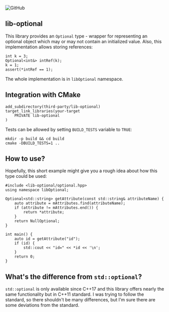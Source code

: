 ![GitHub](https://img.shields.io/github/license/proxict/lib-optional)

lib-optional
------------

This library provides an `Optional` type - wrapper for representing an optional object which may or may not contain an initialized value.
Also, this implementation allows storing references:

```
int k = 3;
Optional<int&> intRef(k);
k = 1;
assert(*intRef == 1);
```

The whole implementation is in `libOptional` namespace.
 
Integration with CMake
----------------------------
```
add_subdirectory(third-party/lib-optional)
target_link_libraries(your-target
    PRIVATE lib-optional
)
```

Tests can be allowed by setting `BUILD_TESTS` variable to `TRUE`:
```
mkdir -p build && cd build
cmake -DBUILD_TESTS=1 ..
```

How to use?
-----------
Hopefully, this short example might give you a rough idea about how this type could be used:
```
#include <lib-optional/optional.hpp>
using namespace libOptional;

Optional<std::string> getAttribute(const std::string& attributeName) {
    auto attribute = mAttributes.find(attributeName);
    if (attribute != mAttributes.end()) {
        return *attribute;
    }
    return NullOptional;
}

int main() {
    auto id = getAttribute("id");
    if (id) {
        std::cout << "id=" << *id << '\n';
    }
    return 0;
}
```

What's the difference from `std::optional`?
-------------------------------------------
`std::optional` is only available since C++17 and this library offers nearly the same functionality but in C++11 standard.
I was trying to follow the standard, so there shouldn't be many differences, but I'm sure there are some deviations from the standard.
